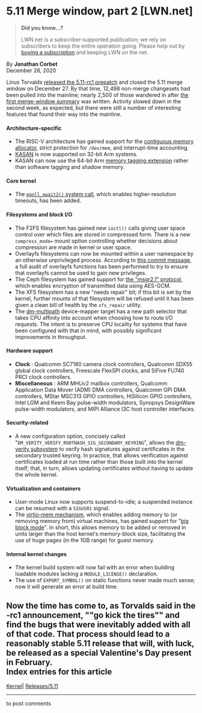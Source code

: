 # 5.11 Merge window, part 2 [LWN.net]

> **Did you know...?**
> 
> LWN.net is a subscriber-supported publication; we rely on subscribers to keep the entire operation going. Please help out by [buying a subscription](/Promo/nst-nag4/subscribe) and keeping LWN on the net. 

By **Jonathan Corbet**  
December 28, 2020 

Linus Torvalds [released the 5.11-rc1 prepatch](/ml/linux-kernel/CAHk-=wg1+kf1AVzXA-RQX0zjM6t9J2Kay9xyuNqcFHWV-y5ZYw@mail.gmail.com/) and closed the 5.11 merge window on December 27. By that time, 12,498 non-merge changesets had been pulled into the mainline; nearly 2,500 of those wandered in after [the first merge-window summary](/Articles/840129/) was written. Activity slowed down in the second week, as expected, but there were still a number of interesting features that found their way into the mainline. 

#### Architecture-specific

  * The RISC-V architecture has gained support for the [contiguous memory allocator](/Articles/486301/), strict protection for `/dev/mem`, and interrupt-time accounting. 
  * [KASAN](/Articles/612153/) is now supported on 32-bit Arm systems. 
  * KASAN can now use the 64-bit Arm [memory tagging extension](/Articles/834289/) rather than software tagging and shadow memory. 



#### Core kernel

  * The [`epoll_pwait2()` system call](/Articles/837816/), which enables higher-resolution timeouts, has been added. 



#### Filesystems and block I/O

  * The F2FS filesystem has gained new `ioctl()` calls giving user space control over which files are stored in compressed form. There is a new `compress_mode=` mount option controlling whether decisions about compression are made in kernel or user space. 
  * Overlayfs filesystems can now be mounted within a user namespace by an otherwise unprivileged process. According to [this commit message](https://git.kernel.org/linus/92dbc9dedccb), a full audit of overlayfs functions has been performed to try to ensure that overlayfs cannot be used to gain new privileges. 
  * The Ceph filesystem has gained support for [the "msgr2.1" protocol](https://docs.ceph.com/en/latest/dev/msgr2/), which enables encryption of transmitted data using AES-GCM. 
  * The XFS filesystem has a new "needs repair" bit; if this bit is set by the kernel, further mounts of that filesystem will be refused until it has been given a clean bill of health by the `xfs_repair` utility. 
  * The [dm-multipath](https://www.thegeekdiary.com/understanding-linux-multipath-using-dm-multipath/) device-mapper target has a new path selector that takes CPU affinity into account when choosing how to route I/O requests. The intent is to preserve CPU locality for systems that have been configured with that in mind, with possibly significant improvements in throughput. 



#### Hardware support

  * **Clock** : Qualcomm SC7180 camera clock controllers, Qualcomm SDX55 global clock controllers, Freescale FlexSPI clocks, and SiFive FU740 PRCI clock controllers. 
  * **Miscellaneous** : ARM MHUv2 mailbox controllers, Qualcomm Application Data Mover (ADM) DMA controllers, Qualcomm GPI DMA controllers, MStar MSC313 GPIO controllers, HiSilicon GPIO controllers, Intel LGM and Keem Bay pulse-width modulators, Synopsys DesignWare pulse-width modulators, and MIPI Alliance I3C host controller interfaces. 



#### Security-related

  * A new configuration option, concisely called "`DM_VERITY_VERIFY_ROOTHASH_SIG_SECONDARY_KEYRING`", allows the [dm-verity subsystem](https://www.kernel.org/doc/html/latest/admin-guide/device-mapper/verity.html) to verify hash signatures against certificates in the secondary trusted keyring. In practice, that allows verification against certificates loaded at run time rather than those built into the kernel itself; that, in turn, allows updating certificates without having to update the whole kernel. 



#### Virtualization and containers

  * User-mode Linux now supports suspend-to-idle; a suspended instance can be resumed with a `SIGUSR1` signal. 
  * The [virtio-mem mechanism](/ml/linux-kernel/20180523182404.11433-1-david@redhat.com/), which enables adding memory to (or removing memory from) virtual machines, has gained support for "[big block mode](/ml/linux-kernel/20201012125323.17509-1-david@redhat.com/)". In short, this allows memory to be added or removed in units larger than the host kernel's memory-block size, facilitating the use of huge pages (in the 1GB range) for guest memory. 



#### Internal kernel changes

  * The kernel build system will now fail with an error when building loadable modules lacking a `MODULE_LICENSE()` declaration. 
  * The use of `EXPORT_SYMBOL()` on static functions never made much sense; now it will generate an error at build time. 



Now the time has come to, as Torvalds said in the -rc1 announcement, ""go kick the tires"" and find the bugs that were inevitably added with all of that code. That process should lead to a reasonably stable 5.11 release that will, with luck, be released as a special Valentine's Day present in February.  
Index entries for this article  
---  
[Kernel](/Kernel/Index)| [Releases/5.11](/Kernel/Index#Releases-5.11)  
  


* * *

to post comments 

